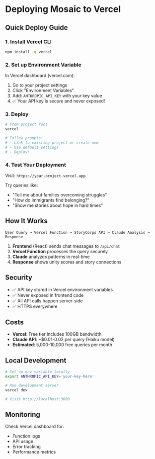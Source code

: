 # Deploying Mosaic to Vercel

## Quick Deploy Guide

### 1. Install Vercel CLI
```bash
npm install -g vercel
```

### 2. Set up Environment Variable
In Vercel dashboard (vercel.com):
1. Go to your project settings
2. Click "Environment Variables"
3. Add: `ANTHROPIC_API_KEY` with your key value
4. ✅ Your API key is secure and never exposed!

### 3. Deploy
```bash
# From project root
vercel

# Follow prompts:
# - Link to existing project or create new
# - Use default settings
# - Deploy!
```

### 4. Test Your Deployment
Visit: `https://your-project.vercel.app`

Try queries like:
- "Tell me about families overcoming struggles"
- "How do immigrants find belonging?"
- "Show me stories about hope in hard times"

## How It Works

```
User Query → Vercel Function → StoryCorps API → Claude Analysis → Response
```

1. **Frontend** (React) sends chat messages to `/api/chat`
2. **Vercel Function** processes the query securely
3. **Claude** analyzes patterns in real-time
4. **Response** shows unity scores and story connections

## Security

- ✅ API key stored in Vercel environment variables
- ✅ Never exposed in frontend code
- ✅ All API calls happen server-side
- ✅ HTTPS everywhere

## Costs

- **Vercel**: Free tier includes 100GB bandwidth
- **Claude API**: ~$0.01-0.02 per query (Haiku model)
- **Estimated**: 5,000-10,000 free queries per month

## Local Development

```bash
# Set up env variable locally
export ANTHROPIC_API_KEY='your-key-here'

# Run development server
vercel dev

# Visit http://localhost:3000
```

## Monitoring

Check Vercel dashboard for:
- Function logs
- API usage
- Error tracking
- Performance metrics